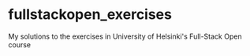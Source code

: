 # fullstackopen_exercises
My solutions to the exercises in University of Helsinki's Full-Stack Open course 
